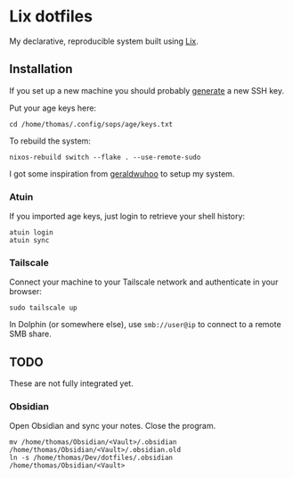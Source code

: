 # Lix dotfiles

My declarative, reproducible system built using [Lix](https://lix.systems/).

## Installation

If you set up a new machine you should probably [generate](https://docs.github.com/en/authentication/connecting-to-github-with-ssh/generating-a-new-ssh-key-and-adding-it-to-the-ssh-agent) a new SSH key.

Put your age keys here:

```console
cd /home/thomas/.config/sops/age/keys.txt
```

To rebuild the system:

```console
nixos-rebuild switch --flake . --use-remote-sudo
```

I got some inspiration from [geraldwuhoo](https://github.com/geraldwuhoo/nixos-config) to setup my system.

### Atuin

If you imported age keys, just login to retrieve your shell history:

```console
atuin login
atuin sync
```

### Tailscale

Connect your machine to your Tailscale network and authenticate in your browser:

```console
sudo tailscale up
```

In Dolphin (or somewhere else), use `smb://user@ip` to connect to a remote SMB share.

## TODO

These are not fully integrated yet.

### Obsidian

Open Obsidian and sync your notes. Close the program.

```console
mv /home/thomas/Obsidian/<Vault>/.obsidian /home/thomas/Obsidian/<Vault>/.obsidian.old
ln -s /home/thomas/Dev/dotfiles/.obsidian /home/thomas/Obsidian/<Vault>
```
